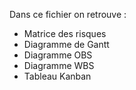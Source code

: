 Dans ce fichier on retrouve :
  - Matrice des risques
  - Diagramme de Gantt
  - Diagramme OBS
  - Diagramme WBS
  - Tableau Kanban
